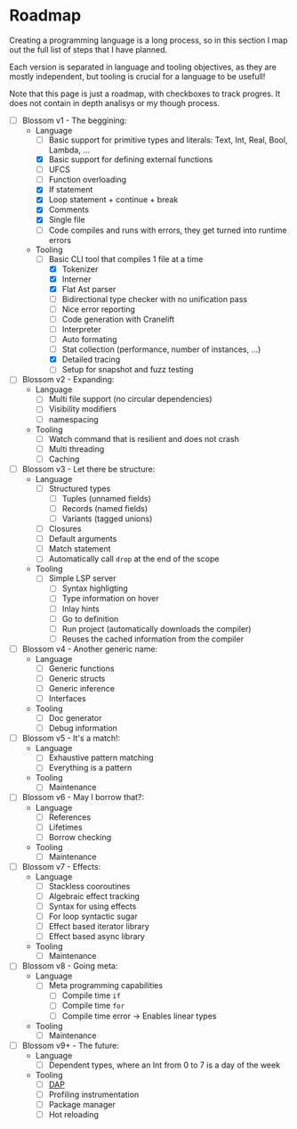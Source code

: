 # Roadmap

Creating a programming language is a long process, so in this section I map out the full list of steps that I have planned.

Each version is separated in language and tooling objectives, as they are mostly independent, but tooling is crucial for a language to be usefull!

Note that this page is just a roadmap, with checkboxes to track progres. It does not contain in depth analisys or my though process.

- [ ] Blossom v1 - The beggining:  
	- Language
		- [ ] Basic support for primitive types and literals: Text, Int, Real, Bool, Lambda, ...
		- [X] Basic support for defining external functions
		- [ ] UFCS
		- [ ] Function overloading
		- [X] If statement
		- [X] Loop statement + continue + break
		- [X] Comments
		- [X] Single file
		- [ ] Code compiles and runs with errors, they get turned into runtime errors
	- Tooling
		- [ ] Basic CLI tool that compiles 1 file at a time
			- [X] Tokenizer
			- [X] Interner
			- [X] Flat Ast parser
			- [ ] Bidirectional type checker with no unification pass
			- [ ] Nice error reporting
			- [ ] Code generation with Cranelift
			- [ ] Interpreter
			- [ ] Auto formating
			- [ ] Stat collection (performance, number of instances, ...)
			- [X] Detailed tracing
			- [ ] Setup for snapshot and fuzz testing
- [ ] Blossom v2 - Expanding:
	- Language
		- [ ] Multi file support (no circular dependencies)
		- [ ] Visibility modifiers
		- [ ] namespacing
	- Tooling
		- [ ] Watch command that is resilient and does not crash
		- [ ] Multi threading
		- [ ] Caching
- [ ] Blossom v3 - Let there be structure:
	- Language
		- [ ] Structured types
			- [ ] Tuples (unnamed fields)
			- [ ] Records (named fields)
			- [ ] Variants (tagged unions)
		- [ ] Closures
		- [ ] Default arguments
		- [ ] Match statement
		- [ ] Automatically call `drop` at the end of the scope
	- Tooling
		- [ ] Simple LSP server
			- [ ] Syntax highligting
			- [ ] Type information on hover
			- [ ] Inlay hints
			- [ ] Go to definition
			- [ ] Run project (automatically downloads the compiler)
			- [ ] Reuses the cached information from the compiler

- [ ] Blossom v4 - Another generic name:
	- Language
		- [ ] Generic functions
		- [ ] Generic structs
		- [ ] Generic inference
		- [ ] Interfaces
	- Tooling
		- [ ] Doc generator
		- [ ] Debug information
- [ ] Blossom v5 - It's a match!:
	- Language
		- [ ] Exhaustive pattern matching
		- [ ] Everything is a pattern
	- Tooling
		- [ ] Maintenance
- [ ] Blossom v6 - May I borrow that?:
	- Language
		- [ ] References
		- [ ] Lifetimes
		- [ ] Borrow checking
	- Tooling
		- [ ] Maintenance
- [ ] Blossom v7 - Effects:
	- Language
		- [ ] Stackless cooroutines
		- [ ] Algebraic effect tracking
		- [ ] Syntax for using effects
		- [ ] For loop syntactic sugar
		- [ ] Effect based iterator library
		- [ ] Effect based async library
	- Tooling
		- [ ] Maintenance
- [ ] Blossom v8 - Going meta:
	- Language
		- [ ] Meta programming capabilities
			- [ ] Compile time `if`
			- [ ] Compile time `for`
			- [ ] Compile time error -> Enables linear types
	- Tooling
		- [ ] Maintenance
- [ ] Blossom v9+ - The future:
	- Language
		- [ ] Dependent types, where an Int from 0 to 7 is a day of the week
	- Tooling
		- [ ] [DAP](https://microsoft.github.io/debug-adapter-protocol/)
		- [ ] Profiling instrumentation
		- [ ] Package manager
		- [ ] Hot reloading
